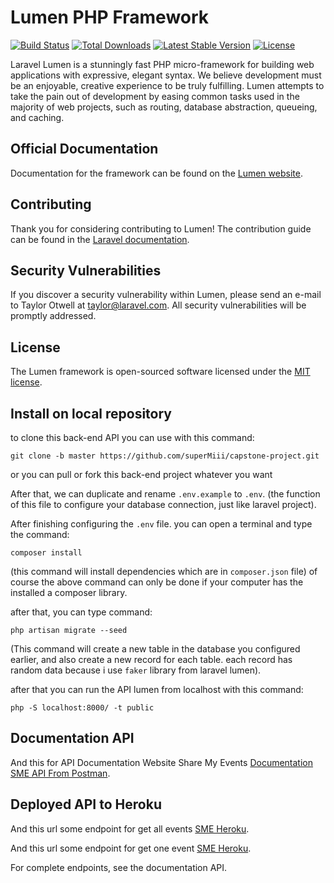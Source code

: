 # Lumen PHP Framework

[![Build Status](https://travis-ci.org/laravel/lumen-framework.svg)](https://travis-ci.org/laravel/lumen-framework)
[![Total Downloads](https://img.shields.io/packagist/dt/laravel/framework)](https://packagist.org/packages/laravel/lumen-framework)
[![Latest Stable Version](https://img.shields.io/packagist/v/laravel/framework)](https://packagist.org/packages/laravel/lumen-framework)
[![License](https://img.shields.io/packagist/l/laravel/framework)](https://packagist.org/packages/laravel/lumen-framework)

Laravel Lumen is a stunningly fast PHP micro-framework for building web applications with expressive, elegant syntax. We believe development must be an enjoyable, creative experience to be truly fulfilling. Lumen attempts to take the pain out of development by easing common tasks used in the majority of web projects, such as routing, database abstraction, queueing, and caching.

## Official Documentation

Documentation for the framework can be found on the [Lumen website](https://lumen.laravel.com/docs).

## Contributing

Thank you for considering contributing to Lumen! The contribution guide can be found in the [Laravel documentation](https://laravel.com/docs/contributions).

## Security Vulnerabilities

If you discover a security vulnerability within Lumen, please send an e-mail to Taylor Otwell at taylor@laravel.com. All security vulnerabilities will be promptly addressed.

## License

The Lumen framework is open-sourced software licensed under the [MIT license](https://opensource.org/licenses/MIT).

## Install on local repository

to clone this back-end API you can use with this command:

```
git clone -b master https://github.com/superMiii/capstone-project.git
```

or you can pull or fork this back-end project whatever you want

After that, we can duplicate and rename `.env.example` to `.env`. (the function of this file to configure your database connection, just like laravel project).

After finishing configuring the `.env` file. you can open a terminal and type the command:

```
composer install
```

(this command will install dependencies which are in `composer.json` file)
of course the above command can only be done if your computer has the installed a composer library.

after that, you can type command:

```
php artisan migrate --seed
```

(This command will create a new table in the database you configured earlier, and also create a new record for each table. each record has random data because i use `faker` library from laravel lumen).

after that you can run the API lumen from localhost with this command:

```
php -S localhost:8000/ -t public
```

## Documentation API

And this for API Documentation Website Share My Events [Documentation SME API From Postman](https://documenter.getpostman.com/view/12251477/UVJfjFdA).

## Deployed API to Heroku

And this url some endpoint for get all events [SME Heroku](https://sme-capstone-backend.herokuapp.com/api/v1/events).

And this url some endpoint for get one event [SME Heroku](https://sme-capstone-backend.herokuapp.com/api/v1/events/2).

For complete endpoints, see the documentation API.
